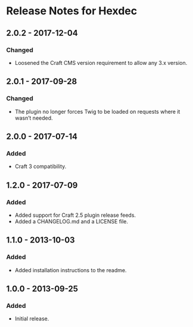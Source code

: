 # Release Notes for Hexdec

## 2.0.2 - 2017-12-04

### Changed
- Loosened the Craft CMS version requirement to allow any 3.x version.

## 2.0.1 - 2017-09-28

### Changed
- The plugin no longer forces Twig to be loaded on requests where it wasn’t needed.

## 2.0.0 - 2017-07-14

### Added
- Craft 3 compatibility.

## 1.2.0 - 2017-07-09

### Added
- Added support for Craft 2.5 plugin release feeds.
- Added a CHANGELOG.md and a LICENSE file.

## 1.1.0 - 2013-10-03

### Added
- Added installation instructions to the readme.

## 1.0.0 - 2013-09-25

### Added
- Initial release.
